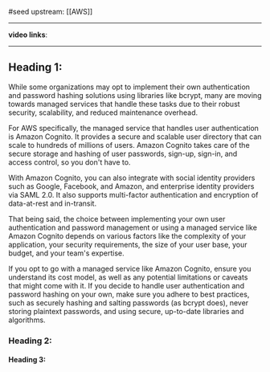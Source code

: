#seed 
upstream: [[AWS]]

---

**video links**: 

---

## Heading 1:

While some organizations may opt to implement their own authentication and password hashing solutions using libraries like bcrypt, many are moving towards managed services that handle these tasks due to their robust security, scalability, and reduced maintenance overhead.

For AWS specifically, the managed service that handles user authentication is Amazon Cognito. It provides a secure and scalable user directory that can scale to hundreds of millions of users. Amazon Cognito takes care of the secure storage and hashing of user passwords, sign-up, sign-in, and access control, so you don't have to.

With Amazon Cognito, you can also integrate with social identity providers such as Google, Facebook, and Amazon, and enterprise identity providers via SAML 2.0. It also supports multi-factor authentication and encryption of data-at-rest and in-transit.

That being said, the choice between implementing your own user authentication and password management or using a managed service like Amazon Cognito depends on various factors like the complexity of your application, your security requirements, the size of your user base, your budget, and your team's expertise.

If you opt to go with a managed service like Amazon Cognito, ensure you understand its cost model, as well as any potential limitations or caveats that might come with it. If you decide to handle user authentication and password hashing on your own, make sure you adhere to best practices, such as securely hashing and salting passwords (as bcrypt does), never storing plaintext passwords, and using secure, up-to-date libraries and algorithms.

### Heading 2: 
#### Heading 3: 


